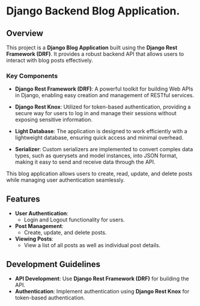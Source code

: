 # Django Backend Blog Application.

## Overview

This project is a **Django Blog Application** built using the **Django Rest Framework (DRF)**. It provides a robust backend API that allows users to interact with blog posts effectively.

### Key Components

- **Django Rest Framework (DRF)**: A powerful toolkit for building Web APIs in Django, enabling easy creation and management of RESTful services.
  
- **Django Rest Knox**: Utilized for token-based authentication, providing a secure way for users to log in and manage their sessions without exposing sensitive information.

- **Light Database**: The application is designed to work efficiently with a lightweight database, ensuring quick access and minimal overhead.

- **Serializer**: Custom serializers are implemented to convert complex data types, such as querysets and model instances, into JSON format, making it easy to send and receive data through the API.

This blog application allows users to create, read, update, and delete posts while managing user authentication seamlessly.
## Features

- **User Authentication**: 
  - Login and Logout functionality for users.
- **Post Management**:
  - Create, update, and delete posts.
- **Viewing Posts**:
  - View a list of all posts as well as individual post details.

## Development Guidelines

- **API Development**: Use **Django Rest Framework (DRF)** for building the API.
- **Authentication**: Implement authentication using **Django Rest Knox** for token-based authentication.

